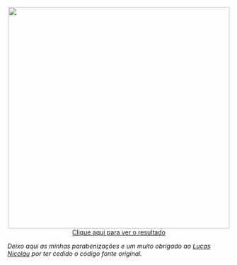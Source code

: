 <p align="center">
	<a href="http://campuse.ro/events/vire-um-curador-na-cpbr10-votos">
		<img src="https://i.imgur.com/kBNPALr.png" width="500px">
	</a>
	<br>
	<a href="https://campuserosclub-vire-um-curador.herokuapp.com/">Clique aqui para ver o resultado</a>
</p>
<p><i>Deixo aqui as minhas parabenizações e um muito obrigado ao <a href="https://www.facebook.com/LucasNicolauOliveira">Lucas Nicolau</a> por ter cedido o código fonte original.</i></p>
